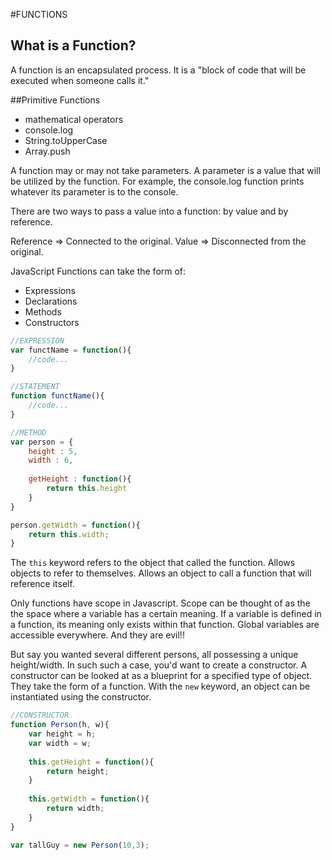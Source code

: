#FUNCTIONS

## What is a Function?

A function is an encapsulated process. It is a "block of code that will be executed when 
someone calls it."

##Primitive Functions
* mathematical operators
* console.log
* String.toUpperCase
* Array.push

A function may or may not take parameters. A parameter is a value that will be utilized by
the function. For example, the console.log function prints whatever its parameter is to the 
console.

There are two ways to pass a value into a function: by value and by reference.

Reference => Connected to the original.
Value => Disconnected from the original.

JavaScript Functions can take the form of:
* Expressions
* Declarations
* Methods
* Constructors

```javascript
//EXPRESSION
var functName = function(){
	//code...
}

//STATEMENT
function functName(){
	//code...
}

//METHOD
var person = {
	height : 5,
	width : 6,
	
	getHeight : function(){
		return this.height
	}
}

person.getWidth = function(){
	return this.width;
}
```

The `this` keyword refers to the object that called the function. Allows objects to refer 
to themselves. Allows an object to call a function that will reference itself.

Only functions have scope in Javascript. Scope can be thought of as the the space where a 
variable has a certain meaning. If a variable is defined in a function, its meaning only 
exists within that function. Global variables are accessible everywhere. And they are evil!!

But say you wanted several different persons, all possessing a unique height/width. In such
such a case, you'd want to create a constructor. A constructor can be looked at as a blueprint
for a specified type of object. They take the form of a function. With the `new` keyword, 
an object can be instantiated using the constructor.

```javascript
//CONSTRUCTOR
function Person(h, w){
	var height = h;
	var width = w;
	
	this.getHeight = function(){
		return height;
	}
	
	this.getWidth = function(){
		return width;
	}
} 

var tallGuy = new Person(10,3);
```



